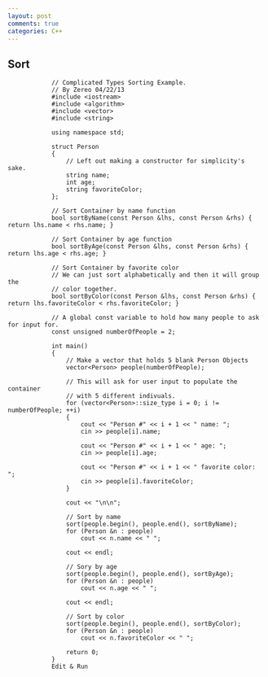 ```yaml
---
layout: post
comments: true
categories: C++
---
```

## Sort

                // Complicated Types Sorting Example.
                // By Zereo 04/22/13
                #include <iostream>
                #include <algorithm>
                #include <vector>
                #include <string>

                using namespace std;

                struct Person
                {
                    // Left out making a constructor for simplicity's sake.
                    string name;
                    int age;
                    string favoriteColor;
                };

                // Sort Container by name function
                bool sortByName(const Person &lhs, const Person &rhs) { return lhs.name < rhs.name; }

                // Sort Container by age function
                bool sortByAge(const Person &lhs, const Person &rhs) { return lhs.age < rhs.age; }

                // Sort Container by favorite color
                // We can just sort alphabetically and then it will group the
                // color together.
                bool sortByColor(const Person &lhs, const Person &rhs) { return lhs.favoriteColor < rhs.favoriteColor; }

                // A global const variable to hold how many people to ask for input for.
                const unsigned numberOfPeople = 2;

                int main()
                {
                    // Make a vector that holds 5 blank Person Objects
                    vector<Person> people(numberOfPeople);

                    // This will ask for user input to populate the container
                    // with 5 different indivuals.
                    for (vector<Person>::size_type i = 0; i != numberOfPeople; ++i)
                    {
                        cout << "Person #" << i + 1 << " name: ";
                        cin >> people[i].name;

                        cout << "Person #" << i + 1 << " age: ";
                        cin >> people[i].age;

                        cout << "Person #" << i + 1 << " favorite color: ";
                        cin >> people[i].favoriteColor;
                    }

                    cout << "\n\n";

                    // Sort by name
                    sort(people.begin(), people.end(), sortByName);
                    for (Person &n : people)
                        cout << n.name << " ";

                    cout << endl;

                    // Sory by age
                    sort(people.begin(), people.end(), sortByAge);
                    for (Person &n : people)
                        cout << n.age << " ";

                    cout << endl;

                    // Sort by color
                    sort(people.begin(), people.end(), sortByColor);
                    for (Person &n : people)
                        cout << n.favoriteColor << " ";

                    return 0;
                }
                Edit & Run
